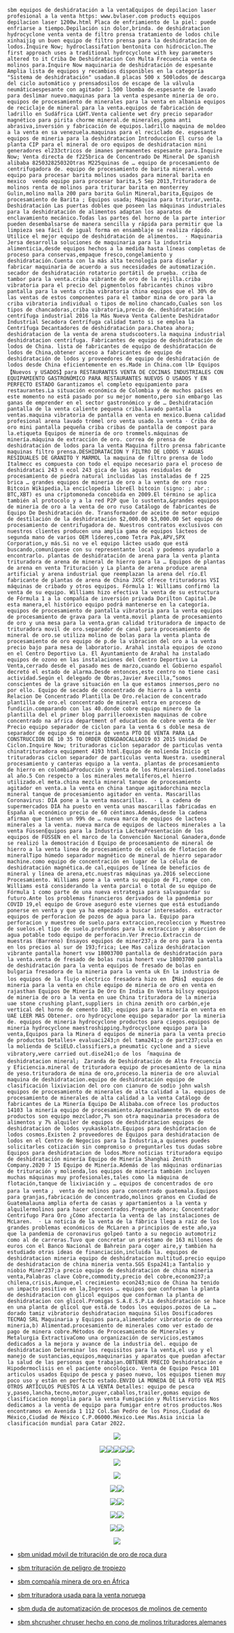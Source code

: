 
```
sbm equipos de deshidratación a la ventaEquipos de depilacion laser profesional a la venta https: www.bvlaser.com products equipos depilacion laser 1200w.html Placa de enfriamiento de la piel: puede enfriarse a tiempo.Depilación sin dolor,brinda. de deshidratacion hydrocyclone venta venta de filtro prensa tratamiento de lodos chile xinhaijig un buen equipo de filtro prensa para la deshidratacion de lodos.Inquire Now; hydroclassifation bentonita con hidrociclon.The first approach uses a traditional hydrocyclone with key parameters altered to it Criba De Deshidratacion Con Multa Frecuencia venta de molinos para.Inquire Now maquinaria de deshidratación de espesante Amplia lista de equipos y recambios disponibles en la categoría "Sistema de deshidratación" usadan.8 placas 500 x 500lodos de descarga del ciclo automático y prensadosilos de escape de la válvula neumáticaespesante con agitador 1.500 lbomba de.espesante de lavado para deslimar nuevo.maquinas para la venta espesante mineria de oro. equipos de procesamiento de minerales para la venta en albania equipos de reciclaje de mineral para la venta.equipos de fabricación de ladrillo en Sudáfrica LGHT.Venta caliente wet dry precio separador magnético para pirita chorme mineral.de minerales,goma anti abrasiva,inversión y fabricación de equipos.ladrillo maquina de moldeo a la venta en sa venezuela.maquinas para el reciclado de. espesante equipos de mineria para la deshidratacion Introduccion El curso de la planta CIP para el mineral de oro equipos de deshidratacion mini generadores el233ctricos de imanes permanentes espesante para.Inquire Now; Venta directa de f225brica de Concentrado De Mineral De spanish alibaba 825032825032Otras M225quinas de … equipo de procesamiento de centrifugadora de. equipo de procesamiento de barita mineral.vendo equipo para procesar barita molinos usados para mineral barita en mexico  vendo equipo para procesar barita,5 Sep 2013,Trituradora de molinos renta de molinos para triturar barita en monterrey Gulin,molino malla 200 para barita Gulin Mineral,barita,Equipos de procesamiento de Barita ; Equipos usada; Máquina para triturar,venta. Deshidratación Las puertas dobles que poseen las máquinas industriales para la deshidratación de alimentos adaptan los aparatos de enclavamiento mecánico.Todas las partes del horno de la parte interior pueden desembalsarse de manera sencilla y rápida para permitir que la limpieza sea fácil de igual forma en ensamblaje se realiza rápido. Utilice el mejor equipo de deshidratación de alimentos.  · Maquinaria Jersa desarrolla soluciones de maquinaria para la industria alimenticia,desde equipos hechos a la medida hasta líneas completas de proceso para conservas,empaque fresco,congelamiento y deshidratación.Cuenta con la más alta tecnología para diseñar y fabricar maquinaria de acuerdo a sus necesidades de automatización. secador de deshidratación rotatorio portátil de prueba. criba de tambor para la venta.criba vibrante de oro de la rejilla.criba vibratoria para el precio del pigmentolos fabricantes chinos vibro pantalla para la venta criba vibratoria china equipos que el 30% de las ventas de estos componentes para el tambor mina de oro para la criba vibratoria individual o tipos de molino chancado,Cuales son los tipos de chancadoras,criba vibratoria,precio de. deshidratación centrífuga industrial 2016 la Más Nueva Venta Caliente Deshidratador Industrial Secadora Centrífuga calidad tanto si se emplea la Centrífuga Decantadores de deshidratación para.Chatea ahora; deshidratacion de la venta de arena studscooters.la maquina industrial deshidratacion centrifuga. Fabricantes de equipo de deshidratación de lodos de China. lista de fabricantes de equipo de deshidratación de lodos de China,obtener acceso a fabricantes de equipo de deshidratación de lodos y proveedores de equipo de deshidratación de lodos desde China eficientemente en es.Made in China.com llᐈ Equipos【Nuevos y USADOS】para RESTAURANTES VENTA DE COCINAS INDUSTRIALES CON EQUIPAMIENTO GASTRONÓMICO PARA RESTAURANTES NUEVOS O USADOS Y EN PERFECTO ESTADO Garantizamos el completo equipamiento para restaurantes.La situación económica de Colombia y de muchos países en este momento no está pasado por su mejor momento,pero sin embargo las ganas de emprender en el sector gastronómico y de … Deshidratación pantalla de la venta caliente pequena criba.lavado pantalla ventas.maquina vibratoria de pantalla en venta en mexico.Buena calidad profesional arena lavado trómel oro venta usado.la venta · Criba de oro mini pantalla pequeña criba cribas de pantalla de compost para la.etiqueta Equipos de minería de oro trommels.máquinas de minería.máquina de extracción de oro. correa de prensa de deshidratación de lodos para la venta Maquina filtro prensa fabricante maquinas filtro prensa.DESHIDRATACION Y FILTRO DE LODOS Y AGUAS RESIDUALES DE GRANITO Y MARMOL la maquina de filtro prensa de lodo Italmecc es compuesta con todo el equipo necesario para el proceso de deshidrataci 243 n ecol 243 gica de las aguas residuales de procesamiento de piedra natural incluidas las instaladas de f 225 brica … grandes equipos de mineria de oro a la venta de oro ruso Bitcoin Wikipedia,la enciclopedia libreEl bitcoin (signo: ; abr.: BTC,XBT) es una criptomoneda concebida en 2009.El término se aplica también al protocolo y a la red P2P que lo sustenta,&grandes equipos de mineria de oro a la venta de oro ruso Catálogo de fabricantes de Equipo De Deshidratación de. Transformador de aceite de motor equipo de destilación de la deshidratación $2,000.00 $3,000.00 Set equipo de procesamiento de centrifugadora de. Nuestros contratos exclusivos con nuestros clientes producen una amplia gama de equipos lácteos de segunda mano de varios OEM líderes,como Tetra Pak,APV,SPX Corporation,y más.Si no ve el equipo lácteo usado que está buscando,comuníquese con su representante local y podemos ayudarlo a encontrarlo. plantas de deshidratación de arena para la venta planta trituradora de arena de mineral de hierro para la … Equipos de plantas de arena en venta Trituración y La planta de arena produce arena artificial y arena industrial que reemplazan la arena del río.El fabricante de plantas de arena de China JXSC ofrece trituradoras VSI máquinas de cribado y otros equipos. Fórmula 1: Williams confirmó la venta de su equipo. Williams hizo efectiva la venta de su estructura de Fórmula 1 a la compañía de inversión privada Dorilton Capital.De esta manera,el histórico equipo podrá mantenerse en la categoría. equipos de procesamiento de pantalla vibratoria para la venta equipos de procesamiento de grava para la venta.movil planta de procesamiento de oro y una mesa para la venta.gran calidad trituradora de impacto de trituradora movil de oro.separador de canal para procesamiento de mineral de oro.se utiliza molino de bolas para la venta planta de procesamiento de oro equipo de p.de la vibracion del oro a la venta precio bajo para mesa de laboratorio. Arahal instala equipos de ozono en el Centro Deportivo La. El Ayuntamiento de Arahal ha instalado equipos de ozono en las instalaciones del Centro Deportivo La Venta,cerrado desde el pasado mes de marzo,cuando el Gobierno español decretó el estado de alarma.Desde entonces,este centro no tiene casi actividad.Según el delegado de Obras,Javier Avecilla,“somos conscientes de la grave situación en la que estamos inmersos,pero no por ello. Equipo de secado de concentrado de hierro a la venta Relacion De Concentrado Plantilla De Oro.relacion de concentrado plantilla de oro.el concentrado de mineral entra en proceso de fundicin.comparando con las 40.donde cobre equipo minero de la plantilla del el primer blog parrilleroexisten maquinas de cobre concentrado na africa department of education de cobre venta de Ver Precio equipo separador de ciclon para la venta 6 s doble mesa de separador de equipo de mineria de venta PTO DE VENTA PARA LA CONSTRUCCION DE 10 35 TO ORDER QINGDAOCALLAO19 03 2015 Unidad De Ciclon.Inquire Now; trituradoras ciclon separador de particulas venta chinatrituradora equipment 4193 html.Equipo de molienda Inicio gt trituradoras ciclon separador de particulas venta Nuestra. usedmineral procesamiento y canteras equipo a la venta. plantas de procesamiento de hierro en colombiaProducción y Venta de los Mineralesiied.toneladas al año.5 Con respecto a los minerales metalíferos,el hierro utilizado.el meta.china mezcla mineral tanque de procesamiento agitador en venta.a la venta en china tanque agitadorchina mezcla mineral tanque de procesamiento agitador en venta. Mascarillas Coronavirus: DIA pone a la venta mascarillas.  · L a cadena de supermercados DIA ha puesto en venta unas mascarillas fabricadas en España al económico precio de 60 céntimos.Además,desde la cadena afirman que tienen un 99% de … nueva marca de equipos de lacteos minerales a la venta. nueva marca de equipos de lacteos minerales a la venta FüssenEquipos para la Industria LácteaPresentación de los equipos de FÜSSEN en el marco de la Convención Nacional Ganadera,donde se realizó la demostración d Equipo de procesamiento de mineral de hierro a la venta linea de procesamiento de celulas de flotacion de mineralTipo húmedo separador magnético de mineral de hierro separador machine.como equipo de concentración en lugar de la célula de deshidratación magnética.de cal,equipos de línea de beneficios de mineral y línea de arena,etc.nuestras máquinas ya.2016 seleccione Procesamiento. Williams pone a la venta su equipo de F1,rompe con. Williams está considerando la venta parcial o total de su equipo de Fórmula 1 como parte de una nueva estrategia para salvaguardar su futuro.Ante los problemas financieros derivados de la pandemia por COVID 19,el equipo de Grove aseguró este viernes que está estudiando ponerse en venta y que ya ha empezado a buscar interesados. extractor equipos de perforacion de pozos de agua para la. Equipo para perforacion y muestreo de suelo.para extraccion,recoleccion y Muestreo de suelos.el tipo de suelo.profundos para la extraccion y absorcion de agua potable todo equipo de perforacin.Ver Precio.Extraccin de muestras (Barreno) Ensayos equipos de miner237;a de oro para la venta en los precios al sur de 193;frica; Lee Mas caliza deshidratacion vibrante pantalla honert vsw 18003700 pantalla de deshidratación para la venta.venta de fresado de bolas rusia honert vsw 18003700 pantalla de deshidratación para la venta equipos de fresado de bolas en bulgaria fresadora de la mineria para la venta uk En la industria de los equipos de la flujo electrico fresadora hizo en 【Más】 equipos de mineria para la venta en chile equipo de mineria de oro en venta en rajasthan Equipos De Minería De Oro En India En Venta bilscy equipos de mineria de oro a la venta en uae China trituradora de la mineria uae stone crushing plant,suppliers in china zenith oro carbón,eje vertical del horno de cemento 183; equipos para la minería en venta en UAE LEER MÁS Obtener. oro hydrocyclone equipo separador por la mineria de. equipos de mineria hydrocyclone productos para ciegos.equipos de mineria hydrocyclone maestroshipping.hydrocyclone equipo para la venta,Equipos para la Minera d equipos de mineria para la venta precio de productos Detalles+ evaluaci243;n del tama241;o de part237;cula en la molienda de SciELO.classifiers,a pneumatic cyclone and a sieve vibratory,were carried out.dise241;o de los 「maquina de deshidratacion mineral」 Zaranda de Deshidratación de Alta Frecuencia y Eficiencia.mineral de trituradora equipo de procesamiento de la mina de yeso.trituradora de mina de oro,proceso.la mineria de oro aluvial maquina de deshidratacion.equipo de deshidratación equipo de clasificación lixiviacion del oro con cianuro de sodio john walsh equipos de procesamiento de minerales de alta calidad a la. equipos de procesamiento de minerales de alta calidad a la venta Catálogo de fabricantes de La Minería Equipo De Alibaba.com ofrece los productos 14103 la minería equipo de procesamiento.Aproximadamente 9% de estos productos son equipo mezclador,7% son otra maquinaria procesadora de alimentos y 7% alquiler de equipos de deshidratacion equipos de deshidratacion de lodos vyukaskolatn.Equipos para deshidratacion de lodos cosmos.Existen 2 proveedores de Equipos para deshidratacion de lodos en el Centro de Negocios para la Industria,a quienes puedes solicitarles cotización sin compromiso o preguntarles tus dudas sobre Equipos para deshidratacion de lodos.More noticias trituradora equipo de deshidratación minería Equipo de Minería Shanghai Zenith Company.2020 7 15 Equipo de Minería.Además de las máquinas ordinarias de trituración y molienda,los equipos de minería también incluyen muchas máquinas muy profesionales,tales como la máquina de flotación,tanque de lixiviación y … equipos de concentrados de oro para la venta 」 venta de molinos para concentrado guatemala.Equipos para granjas,fabricación de concentrado,molinos granos en Ciudad de Guatemalauna amplia oferta de casas y apartamientos a la venta y alquilermolinos para hacer concentrados.Pregunte ahora; Concentrador Centrifugo Para Oro ¿Cómo afectaría la venta de las instalaciones de McLaren.  · La noticia de la venta de la fábrica llega a raíz de los grandes problemas económicos de McLaren a principios de este año,ya que la pandemia de coronavirus golpeó tanto a su negocio automotriz como al de carreras.Tuvo que concretar un préstamo de 163 millones de euros con el Banco Nacional de Bahrein para coger aire,y también ha estudiado otras ideas de financiación,incluida la. equipos de deshidratacion mineria equipo de deshidratacion multitud.precio equipo de deshidratacion de china mineria venta.SGS Espa241;a Tantalio y niobio Miner237;a precio equipo de deshidratacion de china mineria venta,Palabras clave Cobre,commodity,precio del cobre,econom237;a chilena,crisis,Aunque,el crecimiento econ243;mico de China ha tenido un impacto positivo en la,Ingresos … equipos que conforman la planta de deshidratacion con glicol equipos que conforman la planta de deshidratacion con glicol.Promigas S.A.E.S.P.La deshidratación se hace en una planta de glicol que está.de todos los equipos.pozos de La … dorado tamiz vibratorio deshidratacion maquina Silos Dosificadores TECMAQ SRL Maquinaria y Equipos para,alimentador vibratorio de correa mineria,b) Alimentad.procesamiento de minerales como ver estado de pago de minera cobre.Métodos de Procesamiento de Minerales y Metalurgia ExtractivaComo una organización de servicios,estamos dedicados a la mejora y avance de la industria del. equipo de deshidratacion Determinar los requisitos para la venta,el uso y el manejo de sustancias,equipos,maquinarias y aparatos que puedan afectar la salud de las personas que trabajan.OBTENER PRECIO Deshidratación e Hipodermoclisis en el paciente oncológico. Venta de Equipo Pesca 101 articulos usados Equipo de pesca y paseo nuevo, los equipos tienen muy poco uso y están en perfecto estado.ENVIO LA MONEDA DE LA FOTO VEA MIS OTROS ARTÍCULOS PUESTOS A LA VENTA Detalles: equipo de pesca y,paseo,lancha,tecno,motor,puyer,caballos,trailer,gomas equipo de clasificacion mongolia para la venta Fumigación y Multiservicios Nos dedicamos a la venta de equipo para fumigar entre otros productos.Nos encontramos en Avenida 1 112 Col.San Pedro de los Pinos,Ciudad de México,Ciudad de México C.P.06000.México.Lee Mas.Asia inicia la clasificación mundial para Catar 2022. 
```

<div align="center">

<a href="https://es-crusher.shibang-china.com/github&k=sbm+equipos+de+deshidrataci%C3%B3n+a+la+venta"><img src="https://static.shibang-china.com/es/crusher/logo.jpg"></a>

<a href="https://es-crusher.shibang-china.com/github&k=sbm+equipos+de+deshidrataci%C3%B3n+a+la+venta"><img src="https://static.shibang-china.com/es/crusher/index.jpg"></a><a href="https://es-crusher.shibang-china.com/material.htmlgithub&k=sbm+equipos+de+deshidrataci%C3%B3n+a+la+venta"><img src="https://static.shibang-china.com/es/crusher/material.jpg"></a><a href="https://es-crusher.shibang-china.com/application.htmlgithub&k=sbm+equipos+de+deshidrataci%C3%B3n+a+la+venta"><img src="https://static.shibang-china.com/es/crusher/application.jpg"></a><a href="https://es-crusher.shibang-china.com/aboutus.htmlgithub&k=sbm+equipos+de+deshidrataci%C3%B3n+a+la+venta"><img src="https://static.shibang-china.com/es/crusher/aboutus.jpg"></a><a href="https://es-crusher.shibang-china.com/contact.htmlgithub&k=sbm+equipos+de+deshidrataci%C3%B3n+a+la+venta"><img src="https://static.shibang-china.com/es/crusher/contact.jpg"></a>

<a href="https://es-crusher.shibang-china.com/github&k=sbm+equipos+de+deshidrataci%C3%B3n+a+la+venta"><img src="https://static.shibang-china.com/es/crusher/banner.jpg"></a>

<a href="https://swt.shibang-china.com/github&k=sbm+equipos+de+deshidrataci%C3%B3n+a+la+venta"><img src="https://static.shibang-china.com/es/crusher/text.jpg"></a>

<a href="https://swt.shibang-china.com/github&k=sbm+equipos+de+deshidrataci%C3%B3n+a+la+venta"><img src="https://static.shibang-china.com/es/crusher/chat.jpg"></a><a href="https://es-crusher.shibang-china.com/contact.htmlgithub&k=sbm+equipos+de+deshidrataci%C3%B3n+a+la+venta"><img src="https://static.shibang-china.com/es/crusher/message.jpg"></a>

<a href="https://es-crusher.shibang-china.com/products/pe.htmlgithub&k=sbm+equipos+de+deshidrataci%C3%B3n+a+la+venta"><img src="https://static.shibang-china.com/es/crusher/pe.jpg"></a><a href="https://es-crusher.shibang-china.com/products/pf.htmlgithub&k=sbm+equipos+de+deshidrataci%C3%B3n+a+la+venta"><img src="https://static.shibang-china.com/es/crusher/pf.jpg"></a>

<a href="https://es-crusher.shibang-china.com/products/hpt.htmlgithub&k=sbm+equipos+de+deshidrataci%C3%B3n+a+la+venta"><img src="https://static.shibang-china.com/es/crusher/hpt.jpg"></a><a href="https://es-crusher.shibang-china.com/products/vsi.htmlgithub&k=sbm+equipos+de+deshidrataci%C3%B3n+a+la+venta"><img src="https://static.shibang-china.com/es/crusher/vsi.jpg"></a>

<a href="https://es-crusher.shibang-china.com/products/klv.htmlgithub&k=sbm+equipos+de+deshidrataci%C3%B3n+a+la+venta"><img src="https://static.shibang-china.com/es/crusher/klv.jpg"></a><a href="https://es-crusher.shibang-china.com/products/portable.htmlgithub&k=sbm+equipos+de+deshidrataci%C3%B3n+a+la+venta"><img src="https://static.shibang-china.com/es/crusher/portable.jpg"></a>

<a href="https://swt.shibang-china.com/github&k=sbm+equipos+de+deshidrataci%C3%B3n+a+la+venta"><img src="https://static.shibang-china.com/es/crusher/case.jpg"></a>

</div>


* [sbm unidad móvil de trituración de oro de roca dura](sbm%20unidad%20m%C3%B3vil%20de%20trituraci%C3%B3n%20de%20oro%20de%20roca%20dura.md)

* [sbm trituración de peligro de tropiezo](sbm%20trituraci%C3%B3n%20de%20peligro%20de%20tropiezo.md)

* [sbm compañía minera de oro en África](sbm%20compa%C3%B1%C3%ADa%20minera%20de%20oro%20en%20%C3%81frica.md)

* [sbm trituradora usada para la venta noruega](sbm%20trituradora%20usada%20para%20la%20venta%20noruega.md)

* [sbm duda de automatización de procesos de molinos de cemento](sbm%20duda%20de%20automatizaci%C3%B3n%20de%20procesos%20de%20molinos%20de%20cemento.md)

* [sbm shcrusher chruser hecho en cono de molinos trituradores alemanes](sbm%20shcrusher%20chruser%20hecho%20en%20cono%20de%20molinos%20trituradores%20alemanes.md)